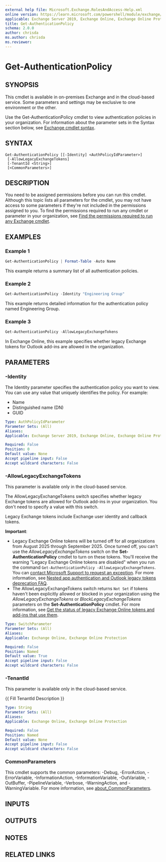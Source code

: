 ```yaml
---
external help file: Microsoft.Exchange.RolesAndAccess-Help.xml
online version: https://learn.microsoft.com/powershell/module/exchange/get-authenticationpolicy
applicable: Exchange Server 2019, Exchange Online, Exchange Online Protection
title: Get-AuthenticationPolicy
schema: 2.0.0
author: chrisda
ms.author: chrisda
ms.reviewer:
---
```


# Get-AuthenticationPolicy

## SYNOPSIS
This cmdlet is available in on-premises Exchange and in the cloud-based service. Some parameters and settings may be exclusive to one environment or the other.

Use the Get-AuthenticationPolicy cmdlet to view authentication policies in your organization.
For information about the parameter sets in the Syntax section below, see [Exchange cmdlet syntax](https://learn.microsoft.com/powershell/exchange/exchange-cmdlet-syntax).

## SYNTAX

```
Get-AuthenticationPolicy [[-Identity] <AuthPolicyIdParameter>]
 [-AllowLegacyExchangeTokens]
 [-TenantId <String>]
 [<CommonParameters>]
```

## DESCRIPTION
You need to be assigned permissions before you can run this cmdlet. Although this topic lists all parameters for the cmdlet, you may not have access to some parameters if they're not included in the permissions assigned to you. To find the permissions required to run any cmdlet or parameter in your organization, see [Find the permissions required to run any Exchange cmdlet](https://learn.microsoft.com/powershell/exchange/find-exchange-cmdlet-permissions).

## EXAMPLES

### Example 1
```powershell
Get-AuthenticationPolicy | Format-Table -Auto Name
```

This example returns a summary list of all authentication policies.

### Example 2
```powershell
Get-AuthenticationPolicy -Identity "Engineering Group"
```

This example returns detailed information for the authentication policy named Engineering Group.

### Example 3
```powershell
Get-AuthenticationPolicy -AllowLegacyExchangeTokens
```

In Exchange Online, this example specifies whether legacy Exchange tokens for Outlook add-ins are allowed in the organization.

## PARAMETERS

### -Identity
The Identity parameter specifies the authentication policy you want to view. You can use any value that uniquely identifies the policy. For example:

- Name
- Distinguished name (DN)
- GUID

```yaml
Type: AuthPolicyIdParameter
Parameter Sets: (All)
Aliases:
Applicable: Exchange Server 2019, Exchange Online, Exchange Online Protection

Required: False
Position: 0
Default value: None
Accept pipeline input: False
Accept wildcard characters: False
```

### -AllowLegacyExchangeTokens
This parameter is available only in the cloud-based service.

The AllowLegacyExchangeTokens switch specifies whether legacy Exchange tokens are allowed for Outlook add-ins in your organization. You don't need to specify a value with this switch.

Legacy Exchange tokens include Exchange user identity and callback tokens.

**Important**:

- Legacy Exchange Online tokens will be turned off for all organizations from August 2025 through September 2025. Once turned off, you can't use the _AllowLegacyExchangeTokens_ switch on the **Set-AuthenticationPolicy** cmdlet to turn on these tokens. You'll receive the warning "Legacy Exchange Online tokens are disabled" when you run the command `Get-AuthenticationPolicy -AllowLegacyExchangeTokens`. You can [contact Microsoft Support to request an exception](https://aka.ms/LegacyTokensByOctober). For more information, see [Nested app authentication and Outlook legacy tokens deprecation FAQ](https://learn.microsoft.com/office/dev/add-ins/outlook/faq-nested-app-auth-outlook-legacy-tokens).
- The AllowLegacyExchangeTokens switch returns `Not Set` if tokens haven't been explicitly allowed or blocked in your organization using the _AllowLegacyExchangeTokens_ or _BlockLegacyExchangeTokens_ parameters on the **Set-AuthenticationPolicy** cmdlet. For more information, see [Get the status of legacy Exchange Online tokens and add-ins that use them](https://learn.microsoft.com/office/dev/add-ins/outlook/turn-exchange-tokens-on-off#get-the-status-of-legacy-exchange-online-tokens-and-add-ins-that-use-them).

```yaml
Type: SwitchParameter
Parameter Sets: (All)
Aliases:
Applicable: Exchange Online, Exchange Online Protection

Required: False
Position: Named
Default value: True
Accept pipeline input: False
Accept wildcard characters: False
```

### -TenantId
This parameter is available only in the cloud-based service.

{{ Fill TenantId Description }}

```yaml
Type: String
Parameter Sets: (All)
Aliases:
Applicable: Exchange Online, Exchange Online Protection

Required: False
Position: Named
Default value: None
Accept pipeline input: False
Accept wildcard characters: False
```

### CommonParameters
This cmdlet supports the common parameters: -Debug, -ErrorAction, -ErrorVariable, -InformationAction, -InformationVariable, -OutVariable, -OutBuffer, -PipelineVariable, -Verbose, -WarningAction, and -WarningVariable. For more information, see [about_CommonParameters](https://go.microsoft.com/fwlink/p/?LinkID=113216).

## INPUTS

## OUTPUTS

## NOTES

## RELATED LINKS
